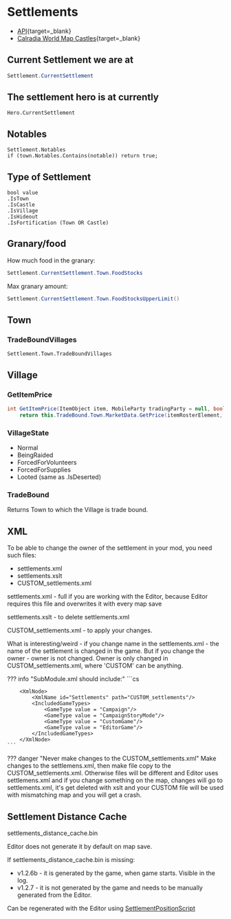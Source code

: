 # Settlements

- [API](https://apidoc.bannerlord.com/v/1.1.0/class_tale_worlds_1_1_campaign_system_1_1_settlements_1_1_settlement.html){target=_blank}
- [Calradia World Map Castles](https://docs.google.com/spreadsheets/d/1aXAwpqAKICjhjr4PGIeXeV1A5GcKsLHDAnNMjX6K1Qs/edit){target=_blank}

## Current Settlement we are at

``` cs
Settlement.CurrentSettlement
```

## The settlement hero is at currently

    Hero.CurrentSettlement

## Notables

    Settlement.Notables
    if (town.Notables.Contains(notable)) return true;

## Type of Settlement

    bool value
    .IsTown
    .IsCastle
    .IsVillage
    .IsHideout
    .IsFortification (Town OR Castle)

## Granary/food

How much food in the granary:

``` cs
Settlement.CurrentSettlement.Town.FoodStocks
```

Max granary amount:

``` cs
Settlement.CurrentSettlement.Town.FoodStocksUpperLimit()
```

## Town

### TradeBoundVillages

    Settlement.Town.TradeBoundVillages

## Village

### GetItemPrice

``` cs
int GetItemPrice(ItemObject item, MobileParty tradingParty = null, bool isSelling = false)
    return this.TradeBound.Town.MarketData.GetPrice(itemRosterElement, tradingParty, isSelling, null);
```

### VillageState

- Normal
- BeingRaided
- ForcedForVolunteers
- ForcedForSupplies
- Looted (same as .IsDeserted)

### TradeBound

Returns Town to which the Village is trade bound.



## XML

To be able to change the owner of the settlement in your mod, you need such files:

- settlements.xml
- settlements.xslt
- CUSTOM_settlements.xml

settlements.xml - full if you are working with the Editor, because Editor requires this file and overwrites it with every map save

settlements.xslt - to delete settlements.xml

CUSTOM_settlements.xml - to apply your changes.


What is interesting/weird - if you change name in the settlements.xml - the name of the settlement is changed in the game. But if you change the owner - owner is not changed. Owner is only changed in CUSTOM_settlements.xml, where 'CUSTOM' can be anything.

??? info "SubModule.xml should include:"
    ```cs
        <XmlNode>
            <XmlName id="Settlements" path="settlements"/>
            <IncludedGameTypes>
                <GameType value = "Campaign"/>
                <GameType value = "CampaignStoryMode"/>
                <GameType value = "CustomGame"/>
                <GameType value = "EditorGame"/>
            </IncludedGameTypes>
        </XmlNode>


        <XmlNode>
            <XmlName id="Settlements" path="CUSTOM_settlements"/>
            <IncludedGameTypes>
                <GameType value = "Campaign"/>
                <GameType value = "CampaignStoryMode"/>
                <GameType value = "CustomGame"/>
                <GameType value = "EditorGame"/>
            </IncludedGameTypes>
        </XmlNode>
    ```

??? danger "Never make changes to the CUSTOM_settlements.xml"
    Make changes to the settlemens.xml, then make file copy to the CUSTOM_settlements.xml.
    Otherwise files will be different and Editor uses settlemens.xml and if you change something on the map, changes will go to settlements.xml, it's get deleted with xslt and your CUSTOM file will be used with mismatching map and you will get a crash.


## Settlement Distance Cache


settlements_distance_cache.bin

Editor does not generate it by default on map save.

If settlements_distance_cache.bin is missing:

- v1.2.6b - it is generated by the game, when game starts. Visible in the log.
- v1.2.7 - it is not generated by the game and needs to be manually generated from the Editor.

Can be regenerated with the Editor using [SettlementPositionScript](/editor/settlementpositionscript)

<br><br>